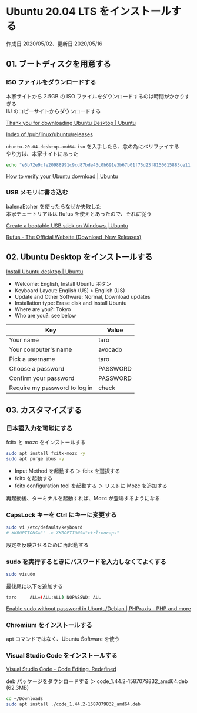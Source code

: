 # Ubuntu 20.04 LTS をインストールする

作成日 2020/05/02、更新日 2020/05/16

## 01. ブートディスクを用意する

### ISO ファイルをダウンロードする

本家サイトから 2.5GB の ISO ファイルをダウンロードするのは時間がかかりすぎる\
IIJ のコピーサイトからダウンロードする

[Thank you for downloading Ubuntu Desktop \| Ubuntu](https://ubuntu.com/download/desktop/thank-you?version=20.04&architecture=amd64)

[Index of /pub/linux/ubuntu/releases](http://ftp.iij.ad.jp/pub/linux/ubuntu/releases/)

`ubuntu-20.04-desktop-amd64.iso` を入手したら、念の為にベリファイする\
やり方は、本家サイトにあった

```bash
echo "e5b72e9cfe20988991c9cd87bde43c0b691e3b67b01f76d23f8150615883ce11 *ubuntu-20.04-desktop-amd64.iso" | shasum -a 256 --check
```

[How to verify your Ubuntu download \| Ubuntu](https://ubuntu.com/tutorials/tutorial-how-to-verify-ubuntu)

### USB メモリに書き込む

balenaEtcher を使ったらなぜか失敗した\
本家チュートリアルは Rufus を使えとあったので、それに従う

[Create a bootable USB stick on Windows \| Ubuntu](https://ubuntu.com/tutorials/tutorial-create-a-usb-stick-on-windows)

[Rufus \- The Official Website \(Download, New Releases\)](https://rufus.ie/)

## 02. Ubuntu Desktop をインストールする

[Install Ubuntu desktop \| Ubuntu](https://ubuntu.com/tutorials/tutorial-install-ubuntu-desktop#1-overview)

- Welcome: English, Install Ubuntu ボタン
- Keyboard Layout: English (US) > English (US)
- Update and Other Software: Normal, Download updates
- Installation type: Erase disk and install Ubuntu
- Where are you?: Tokyo
- Who are you?: see below

| Key                           | Value    |
| ----------------------------- | -------- |
| Your name                     | taro     |
| Your computer's name          | avocado  |
| Pick a username               | taro     |
| Choose a password             | PASSWORD |
| Confirm your password         | PASSWORD |
| Require my password to log in | check    |

## 03. カスタマイズする

### 日本語入力を可能にする

fcitx と mozc をインストールする

```bash
sudo apt install fcitx-mozc -y
sudo apt purge ibus -y
```

- Input Method を起動する ＞ fcitx を選択する
- fcitx を起動する
- fcitx configuration tool を起動する ＞ リストに Mozc を追加する

再起動後、ターミナルを起動すれば、Mozc が登場するようになる

### CapsLock キーを Ctrl にキーに変更する

```bash
sudo vi /etc/default/keyboard
# XKBOPTIONS="" -> XKBOPTIONS="ctrl:nocaps"
```

設定を反映させるために再起動する

### sudo を実行するときにパスワードを入力しなくてよくする

```bash
sudo visudo
```

最後尾に以下を追加する

```bash
taro     ALL=(ALL:ALL) NOPASSWD: ALL
```

[Enable sudo without password in Ubuntu/Debian \| PHPraxis \- PHP and more](https://phpraxis.wordpress.com/2016/09/27/enable-sudo-without-password-in-ubuntudebian/)

### Chromium をインストールする

apt コマンドではなく、Ubuntu Software を使う

### Visual Studio Code をインストールする

[Visual Studio Code \- Code Editing\. Redefined](https://code.visualstudio.com/)

deb パッケージをダウンロードする ＞ code_1.44.2-1587079832_amd64.deb (62.3MB)

```bash
cd ~/Downloads
sudo apt install ./code_1.44.2-1587079832_amd64.deb
```
